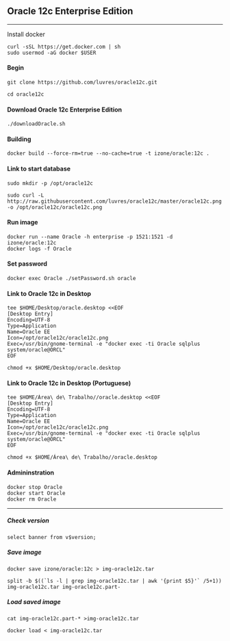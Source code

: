 ## Oracle 12c Enterprise Edition
-----
Install docker
```
curl -sSL https://get.docker.com | sh
sudo usermod -aG docker $USER
```
#### Begin
```
git clone https://github.com/luvres/oracle12c.git

cd oracle12c
```
#### Download Oracle 12c Enterprise Edition
```
./downloadOracle.sh
```
#### Building
```
docker build --force-rm=true --no-cache=true -t izone/oracle:12c .
```
#### Link to start database
```
sudo mkdir -p /opt/oracle12c

sudo curl -L http://raw.githubusercontent.com/luvres/oracle12c/master/oracle12c.png -o /opt/oracle12c/oracle12c.png
```
#### Run image
```
docker run --name Oracle -h enterprise -p 1521:1521 -d izone/oracle:12c
docker logs -f Oracle
```
#### Set password
```
docker exec Oracle ./setPassword.sh oracle
```
#### Link to Oracle 12c in Desktop
```
tee $HOME/Desktop/oracle.desktop <<EOF
[Desktop Entry]
Encoding=UTF-8
Type=Application
Name=Oracle EE
Icon=/opt/oracle12c/oracle12c.png
Exec=/usr/bin/gnome-terminal -e "docker exec -ti Oracle sqlplus system/oracle@ORCL"
EOF

chmod +x $HOME/Desktop/oracle.desktop
```
#### Link to Oracle 12c in Desktop (Portuguese)
```
tee $HOME/Área\ de\ Trabalho//oracle.desktop <<EOF
[Desktop Entry]
Encoding=UTF-8
Type=Application
Name=Oracle EE
Icon=/opt/oracle12c/oracle12c.png
Exec=/usr/bin/gnome-terminal -e "docker exec -ti Oracle sqlplus system/oracle@ORCL"
EOF

chmod +x $HOME/Área\ de\ Trabalho//oracle.desktop
```
#### Admininstration
```
docker stop Oracle
docker start Oracle
docker rm Oracle
```
-----
##### Check version
```
select banner from v$version;
```
##### Save image
```
docker save izone/oracle:12c > img-oracle12c.tar

split -b $((`ls -l | grep img-oracle12c.tar | awk '{print $5}'` /5+1)) img-oracle12c.tar img-oracle12c.part-
```
##### Load saved image
```
cat img-oracle12c.part-* >img-oracle12c.tar

docker load < img-oracle12c.tar
```
